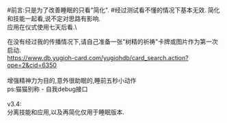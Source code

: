 #前言:只是为了改善睡眠的只看"简化".
#经过测试看不懂的情况下基本无效.
简化和技能一起看,说不定对思路有影响.\
应用在仪式使用七天后看.\

在没有经过我的传播情况下,请自己准备一张"树精的祈祷"卡牌或图片作为第一次启动.\
https://www.db.yugioh-card.com/yugiohdb/card_search.action?ope=2&cid=6350  
\
增强精神力为目的,意外很助眠的,睡前五秒小动作\
ps:猫猫别称 - 自我debug接口
\
\
v3.4:\
分离技能和应用,以及再简化仅用于睡眠版本.
